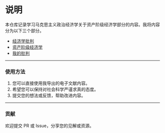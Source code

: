 # 说明

本仓库记录学习马克思主义政治经济学关于资产阶级经济学部分的内容。我将内容分为以下三个部分。



* [经济学批判](<Critique of Economics/Part-statment.md>)
* [资产阶级经济学](Bourgeois%20economics/Part-statment.md)
* [我的批判](My%20criticism/Part-statment.md)

***

### 使用方法

1. 您可以直接使用我导出的电子文献内容。
2. 希望您可以保持对社会科学严谨求真的态度。
3. 提交您的想法或反馈，帮助改进内容。

***

### 贡献

欢迎提交 PR 或 Issue，分享您的见解或资源。
